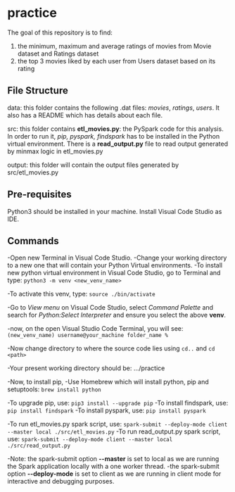 # practice

The goal of this repository is to find:
1. the minimum, maximum and average ratings of movies from Movie dataset and Ratings dataset
2. the top 3 movies liked by each user from Users dataset based on its rating

## File Structure
data: this folder contains the following .dat files: 
*movies*, *ratings*, *users*. 
It also has a README which has details about each file.

src: this folder contains **etl_movies.py**: the PySpark code for this analysis. 
In order to run it, *pip, pyspark, findspark* has to be installed in the Python virtual environment. 
There is a **read_output.py** file to read output generated by minmax logic in etl_movies.py

output: this folder will contain the output files generated by src/etl_movies.py

## Pre-requisites
Python3 should be installed in your machine. Install Visual Code Studio as IDE.

## Commands

-Open new Terminal in Visual Code Studio.
-Change your working directory to a new one that will contain your Python Virtual environments.
-To install new python virtual environment in Visual Code Studio, go to Terminal and type:
```python3 -m venv <new_venv_name>```

-To activate this venv, type:
```source ./bin/activate```

-Go to *View menu* on Visual Code Studio, select *Command Palette* and search for *Python:Select Interpreter* and ensure you select the above **venv**.

-now, on the open Visual Studio Code Terminal, you will see: 
```(new_venv_name) username@your_machine folder_name %```

-Now change directory to where the source code lies using 
```cd..``` and ```cd <path>```

-Your present working directory should be: 
.../practice

-Now, to install pip, 
-Use Homebrew which will install python, pip and setuptools: 
```brew install python```

-To upgrade pip, use: 
```pip3 install --upgrade pip```
-To install findspark, use: 
```pip install findspark```
-To install pyspark, use: 
```pip install pyspark```

-To run etl_movies.py spark script, use: 
```spark-submit --deploy-mode client --master local ./src/etl_movies.py```
-To run read_output.py spark script, use: 
```spark-submit --deploy-mode client --master local ./src/read_output.py```

-Note: the spark-submit option **--master** is set to local as we are running the Spark application locally with a one worker thread.
-the spark-submit option **--deploy-mode** is set to client as we are running in client mode for interactive and debugging purposes.
